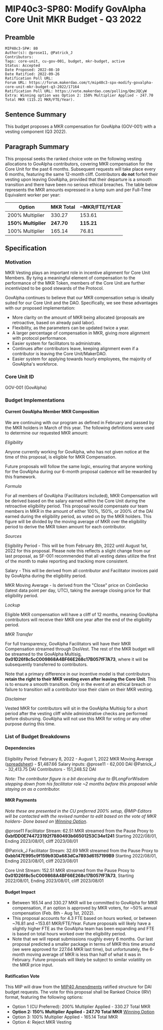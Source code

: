 # MIP40c3-SP80: Modify GovAlpha Core Unit MKR Budget - Q3 2022

## Preamble

```
MIP40c3-SP#: 80
Author(s): @prose11, @Patrick_J
Contributors: 
Tags: core-unit, cu-gov-001, budget, mkr-budget, active
Status: Accepted
Date Proposed: 2022-08-10
Date Ratified: 2022-09-26
Ratification Poll URL: 
Forum URL: https://forum.makerdao.com/t/mip40c3-spx-modify-govalpha-core-unit-mkr-budget-q3-2022/17164
Ratification Poll URL: https://vote.makerdao.com/polling/QmcJQCyW
Extra: Winning option was Option 2: 150% Multiplier Applied - 247.70 Total MKR (115.21 MKR/FTE/Year).
```

## Sentence Summary

This budget proposes a MKR compensation for GovAlpha (GOV-001) with a vesting component (Q3 2022). 

## Paragraph Summary

This proposal seeks the ranked choice vote on the following vesting allocations to GovAlpha contributors, covering MKR compensation for the Core Unit for the past 6 months. Subsequent requests will take place every 6 months, featuring the same 12-month cliff. Contributors **do not** forfeit their vesting upon leaving GovAlpha, provided that their departure is a smooth transition and there have been no serious ethical breaches. The table below represents the MKR amounts expressed in a lump sum and per Full-Time Equivalent worker per year: 

| Option          | MKR Total | ~MKR/FTE/YEAR |
|-----------------|-----------|---------------|
| 200% Multiplier | 330.27    | 153.61        |
| **150% Multiplier** | **247.70**    | **115.21**        |
| 100% Multiplier | 165.14    | 76.81         |

## Specification

### Motivation

MKR Vesting plays an important role in incentive alignment for Core Unit Members. By tying a meaningful element of compensation to the performance of the MKR Token, members of the Core Unit are further incentivized to be good stewards of the Protocol. 

GovAlpha continues to believe that our MKR compensation setup is ideally suited for our Core Unit and the DAO.  Specifically, we see these advantages with our proposed implementation:

- More clarity on the amount of MKR being allocated (proposals are retroactive, based on already paid labor). 
- Flexibility, as the parameters can be updated twice a year.
- A larger percentage of compensation in MKR, giving more alignment with protocol performance.
- Easier system for facilitators to administrate. 
- Continues after contributors leave, keeping alignment even if a contributor is leaving the Core Unit/MakerDAO.
- Easier system for applying towards hourly employees, the majority of GovAlpha's workforce.  

### Core Unit ID

GOV-001 (GovAlpha)

### Budget Implementations

#### Current GovAlpha Member MKR Composition 

We are continuing with our program as defined in February and passed by the MKR holders in March of this year. The following definitions were used to determine our requested MKR amount:

*Eligibility*

Anyone currently working for GovAlpha, who has not given notice at the time of this proposal, is eligible for MKR Compensation. 

Future proposals will follow the same logic, ensuring that anyone working for the GovAlpha during our 6-month proposal cadence will be rewarded by this framework.

*Formula*

For all members of GovAlpha (Facilitators included), MKR Compensation will be derived based on the salary earned within the Core Unit during the retroactive eligibility period. This proposal would compensate our team members in MKR in the amount of either 100%, 150%, or 200% of the DAI earned during the eligibility period, as voted on by the MKR holders. This figure will be divided by the moving average of MKR over the eligibility period to derive the MKR token amount for each contributor. 

*Sources*

Eligibility Period - This will be from February 8th, 2022 until August 1st, 2022 for this proposal. Please note this reflects a slight change from our last proposal, as SF-001 recommended that all vesting dates utilize the first of the month to make reporting and tracking more consistent.

Salary - This will be derived from all contributor and Facilitator invoices paid by GovAlpha during the eligibility period. 

MKR Moving Average - Is derived from the "Close" price on CoinGecko (latest data point per day, UTC), taking the average closing price for that eligibility period. 

*Lockup*

Eligible MKR compensation will have a cliff of 12 months, meaning GovAlpha contributors will receive their MKR one year after the end of the eligibility period. 

*MKR Transfer*

For full transparency, GovAlpha Facilitators will have their MKR Compensation streamed through DssVest. The rest of the MKR budget will be streamed to the GovAlpha Multisig, **0x01D26f8c5cC009868A4BF66E268c17B057fF7A73**, where it will be subsequently transferred to contributors.

Note that a primary difference in our incentive model is that contributors **retain the right to their MKR vesting even after leaving the Core Unit**. This is to ensure a smooth transition. Only in the event of an ethical breach or failure to transition will a contributor lose their claim on their MKR vesting.

*Disclaimer*

Vested MKR for contributors will sit in the GovAlpha Multisig for a short period after the vesting cliff while administrative checks are performed before disbursing. GovAlpha will not use this MKR for voting or any other purpose during this time.

### List of Budget Breakdowns

#### Dependencies

Eligibility Period: February 8, 2022 - August 1, 2022
MKR Moving Average ([spreadsheet](https://docs.google.com/spreadsheets/d/1sNOF18F7KotMSJNQ2oaGg6KcKzkTDaJgUgW9-_FDsQA/edit?usp=sharing)) - $1,487.66
Salary inputs:
@prose11 - 62,000 DAI
@Patrick_J - 32,413.75 DAI
Contributors - 151,248.52 DAI

*Note: The contributor figure is a bit deceiving due to @LongForWisdom stepping down from his facilitator role ~2 months before this proposal while staying on as a contributor.*

#### MKR Payments

*Note these are presented in the CU preferred 200% setup, @MIP-Editors will be contacted with the revised number to edit based on the vote of MKR holders- Done based on [Winning Option](https://vote.makerdao.com/polling/QmUoGryZ#vote-breakdown)*.

@prose11 Facilitator Stream:
62.51 MKR streamed from the Pause Proxy to **0xbfDD0E744723192f7880493b66501253C34e1241** Starting 2022/08/01, Ending 2023/08/01, cliff 2023/08/01

@Patrick_J Facilitator Stream:
32.69 MKR streamed from the Pause Proxy to **0xbb147E995c9f159b93Da683dCa7893d6157199B9** Starting 2022/08/01, Ending 2023/08/01, cliff 2023/08/01

Core Unit Stream:
152.51 MKR streamed from the Pause Proxy to **0x01D26f8c5cC009868A4BF66E268c17B057fF7A73**, Starting 2022/08/01, Ending 2023/08/01, cliff 2023/08/01

#### Budget Impact

* Between 165.14 and 330.27 MKR will be committed to GovAlpha for MKR compensation, if an option is approved by MKR voters, for ~50% annual compensation (Feb. 8th - Aug 1st, 2022).
* This proposal accounts for 4.3 FTE based on hours worked, or between ~76.81 and ~153.61 MKR/FTE/Year. Future proposals will likely have a slightly higher FTE as the GovAlpha team has been expanding and FTE is based on total hours worked over the eligibility period.
* Note that we will repeat submissions roughly every 6 months. Our last proposal predicted a smaller package in terms of MKR this time around (we were approved for 227.64 MKR last time), but unfortunately, the 6-month moving average of MKR is less than half of what it was in February. Future proposals will likely be subject to similar volatility on the MKR price input.

#### Ratification Vote

This MIP will draw from the [MIP40 Amendments](https://forum.makerdao.com/t/amended-mip40-important-information-for-core-units/15450) ratified structure for DAI budget requests. The vote for this proposal shall be Ranked Choice (IRV) format, featuring the following options:

- Option 1 (CU Preferred): 200% Multiplier Applied - 330.27 Total MKR
- **Option 2: 150% Multiplier Applied - 247.70 Total MKR** [Winning Option](https://vote.makerdao.com/polling/QmUoGryZ#vote-breakdown)
- Option 3: 100% Multiplier Applied - 165.14 Total MKR
- Option 4: Reject MKR Vesting
